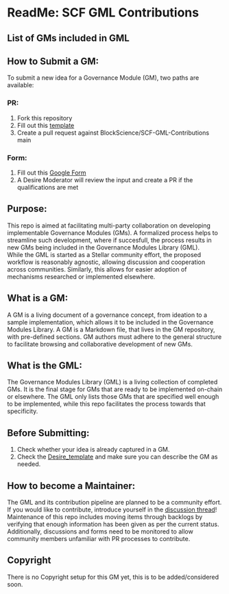 # ReadMe: SCF GML Contributions

## List of GMs included in GML  
<GM01> 

## How to Submit a GM: 
To submit a new idea for a Governance Module (GM), two paths are available:

### PR:
1. Fork this repository
2. Fill out this [template](https://github.com/BlockScience/SCF-GML-Contributions/blob/main/Templates/Desire_template.md)
3. Create a pull request against BlockScience/SCF-GML-Contributions main

### Form:
1. Fill out this [Google Form](https://forms.gle/y83RBbsYMdY6LQ7dA)
2. A Desire Moderator will review the input and create a PR if the qualifications are met

## Purpose:
This repo is aimed at facilitating multi-party collaboration on developing implementable Governance Modules (GMs). 
A formalized process helps to streamline such development, where if succesfull, the process results in new GMs being included in the Governance Modules Library (GML).  
While the GML is started as a Stellar community effort, the proposed workflow is reasonably agnostic, allowing discussion and cooperation across communities. 
Similarly, this allows for easier adoption of mechanisms researched or implemented elsewhere.

## What is a GM:
A GM is a living document of a governance concept, from ideation to a sample implementation, which allows it to be included in the Governance Modules Library. A GM is a Markdown file, that lives in the GM repository, with pre-defined sections. GM authors must adhere to the general structure to facilitate browsing and collaborative development of new GMs. 

## What is the GML:
The Governance Modules Library (GML) is a living collection of completed GMs. It is the final stage for GMs that are ready to be implemented on-chain or elsewhere. The GML only lists those GMs that are specified well enough to be implemented, while this repo facilitates the process towards that specificity.  

## Before Submitting:
1. Check whether your idea is already captured in a GM.
2. Check the [Desire_template](https://github.com/BlockScience/SCF-GML-Contributions/blob/main/Templates/Desire_template.md) and make sure you can describe the GM as needed. 

## How to become a Maintainer: 
The GML and its contribution pipeline are planned to be a community effort. If you would like to contribute, introduce yourself in the [discussion thread](https://github.com/BlockScience/SCF-GML-Contributions/discussions/categories/community-maintainers)! 
Maintenance of this repo includes moving items through backlogs by verifying that enough information has been given as per the current status. Additionally, discussions and forms need to be monitored to allow community members unfamiliar with PR processes to contribute. 

## Copyright
There is no Copyright setup for this GM yet, this is to be added/considered soon. 
